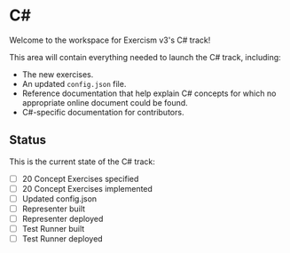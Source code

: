 # C&#35;

Welcome to the workspace for Exercism v3's C# track!

This area will contain everything needed to launch the C# track, including:

- The new exercises.
- An updated `config.json` file.
- Reference documentation that help explain C# concepts for which no appropriate online document could be found.
- C#-specific documentation for contributors.

## Status

This is the current state of the C# track:

- [ ] 20 Concept Exercises specified
- [ ] 20 Concept Exercises implemented
- [ ] Updated config.json
- [ ] Representer built
- [ ] Representer deployed
- [ ] Test Runner built
- [ ] Test Runner deployed
